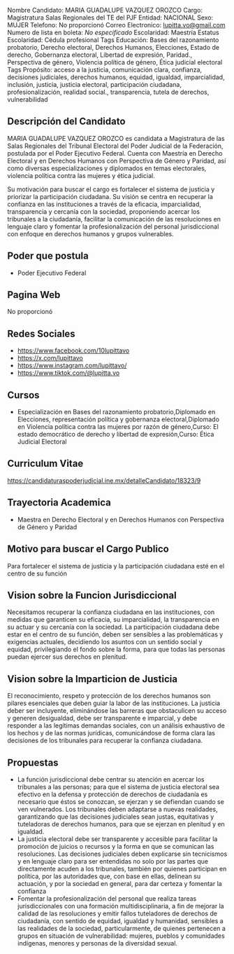 Nombre Candidato: MARIA GUADALUPE VAZQUEZ OROZCO
Cargo: Magistratura Salas Regionales del TE del PJF
Entidad: NACIONAL
Sexo: MUJER
Telefono: No proporcionó
Correo Electronico: lupitta.vo@gmail.com
Numero de lista en boleta: *No especificado*
Escolaridad: Maestría
Estatus Escolaridad: Cédula profesional
Tags Educación: Bases del razonamiento probatorio, Derecho electoral, Derechos Humanos, Elecciones, Estado de derecho, Gobernanza electoral, Libertad de expresión, Paridad., Perspectiva de género, Violencia política de género, Ética judicial electoral
Tags Propósito: acceso a la justicia, comunicación clara, confianza, decisiones judiciales, derechos humanos, equidad, igualdad, imparcialidad, inclusión, justicia, justicia electoral, participación ciudadana, profesionalización, realidad social., transparencia, tutela de derechos, vulnerabilidad


## Descripción del Candidato 

MARIA GUADALUPE VAZQUEZ OROZCO es candidata a Magistratura de las Salas Regionales del Tribunal Electoral del Poder Judicial de la Federación, postulada por el Poder Ejecutivo Federal. Cuenta con Maestría en Derecho Electoral y en Derechos Humanos con Perspectiva de Género y Paridad, así como diversas especializaciones y diplomados en temas electorales, violencia política contra las mujeres y ética judicial.

Su motivación para buscar el cargo es fortalecer el sistema de justicia y priorizar la participación ciudadana. Su visión se centra en recuperar la confianza en las instituciones a través de la eficacia, imparcialidad, transparencia y cercanía con la sociedad, proponiendo acercar los tribunales a la ciudadanía, facilitar la comunicación de las resoluciones en lenguaje claro y fomentar la profesionalización del personal jurisdiccional con enfoque en derechos humanos y grupos vulnerables.


## Poder que postula

- Poder Ejecutivo Federal


## Pagina Web

No proporcionó


## Redes Sociales

- https://www.facebook.com/10lupittavo
- https://x.com/lupittavo
- https://www.instagram.com/lupittavo/
- https://www.tiktok.com/@lupitta.vo


## Cursos

- Especialización en Bases del razonamiento probatorio,Diplomado en Elecciones, representación política y gobernanza electoral,Diplomado en Violencia política contra las mujeres por razón de género,Curso: El estado democrático de derecho y libertad de expresión,Curso: Ética Judicial Electoral


## Curriculum Vitae

https://candidaturaspoderjudicial.ine.mx/detalleCandidato/18323/9


## Trayectoria Academica

- Maestra en Derecho Electoral y en Derechos Humanos con Perspectiva de Género y Paridad


## Motivo para buscar el Cargo Publico

Para fortalecer el sistema de justicia y la participación ciudadana esté en el centro de su función


## Vision sobre la Funcion Jurisdiccional

Necesitamos recuperar la confianza ciudadana en las instituciones, con medidas que garanticen su eficacia, su imparcialidad, la transparencia en su actuar y su cercanía con la sociedad. La participación ciudadana debe estar en el centro de su función, deben ser sensibles a las problemáticas y exigencias actuales, decidiendo los asuntos con un sentido social y equidad, privilegiando el fondo sobre la forma, para que todas las personas puedan ejercer sus derechos en plenitud.


## Vision sobre la Imparticion de Justicia

El reconocimiento, respeto y protección de los derechos humanos son pilares esenciales que deben guiar la labor de las instituciones. La justicia deber ser incluyente, eliminándose las barreras que obstaculicen su acceso y generen desigualdad, debe ser transparente e imparcial, y debe responder a las legítimas demandas sociales, con un análisis exhaustivo de los hechos y de las normas jurídicas, comunicándose de forma clara las decisiones de los tribunales para recuperar la confianza ciudadana.


## Propuestas

- La función jurisdiccional debe centrar su atención en acercar los tribunales a las personas; para que el sistema de justicia electoral sea efectivo en la defensa y protección de derechos de ciudadanía es necesario que éstos se conozcan, se ejerzan y se defiendan cuando se ven vulnerados. Los tribunales deben adaptarse a nuevas realidades, garantizando que las decisiones judiciales sean justas, equitativas y tuteladoras de derechos humanos, para que se ejerzan en plenitud y en igualdad.
- La justicia electoral debe ser transparente y accesible para facilitar la promoción de juicios o recursos y la forma en que se comunican las resoluciones. Las decisiones judiciales deben explicarse sin tecnicismos y en lenguaje claro para ser entendidas no solo por las partes que directamente acuden a los tribunales, también por quienes participan en política, por las autoridades que, con base en ellas, delinean su actuación, y por la sociedad en general, para dar certeza y fomentar la confianza
- Fomentar la profesionalización del personal que realiza tareas jurisdiccionales con una formación multidisciplinaria, a fin de mejorar la calidad de las resoluciones y emitir fallos tuteladores de derechos de ciudadanía, con sentido de equidad, igualdad y humanidad, sensibles a las realidades de la sociedad, particularmente, de quienes pertenecen a grupos en situación de vulnerabilidad: mujeres, pueblos y comunidades indígenas, menores y personas de la diversidad sexual.

